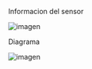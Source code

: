 Informacion del sensor

![imagen](https://user-images.githubusercontent.com/71404620/197465115-bbece8db-944e-4a7a-8e7e-753bdb982b88.png)







Diagrama

![imagen](https://user-images.githubusercontent.com/71404620/197465177-11fd4782-ccea-4d0f-a5c9-6afe2a55b910.png)
